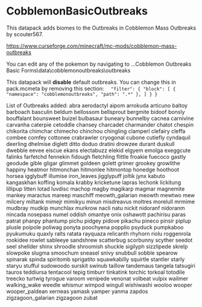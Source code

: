 # CobblemonBasicOutbreaks
This datapack adds biomes to the Outbreaks in Cobblemon Mass Outbreaks by scouter567. 

https://www.curseforge.com/minecraft/mc-mods/cobblemon-mass-outbreaks

You can edit any of the pokemon by navigating to 
...Cobblemon Outbreaks Basic Forms\data\cobblemonoutbreaks\outbreaks

This datapack will **disable** default outbreaks.  You can change this in pack.mcmeta by removing this section:
`  "filter": {
    "block": [
	{
     	"namespace": "cobblemonoutbreaks",
      	"path": ".*"
	},
	]
  }
}`

List of Outbreaks added:
abra
aerodactyl
aipom
arrokuda
articuno
baltoy
barboach
basculin
beldum
bellossom
bellsprout
bergmite
bidoof
bonsly
bouffalant
bounsweet
buizel
bulbasaur
buneary
bunnelby
cacnea
carnivine
carvanha
caterpie
cetoddle
chansey
charcadet
charmander
chatot
chespin
chikorita
chimchar
chimecho
chinchou
chingling
clamperl
clefairy
cleffa
combee
comfey
cottonee
crabrawler
cryogonal
cubone
cutiefly
cyndaquil
deerling
dhelmise
diglett
ditto
doduo
dratini
drowzee
durant
duskull
dwebble
eevee
eiscue
ekans
electabuzz
elekid
elgyem
emolga
exeggcute
falinks
farfetchd
fennekin
fidough
fletchling
flittle
froakie
fuecoco
gastly
geodude
gible
gligar
glimmet
goldeen
golett
grimer
grookey
growlithe
happiny
heatmor
hitmonchan
hitmonlee
hitmontop
honedge
hoothoot
horsea
igglybuff
illumise
iron_leaves
jigglypuff
joltik
jynx
kabuto
kangaskhan
koffing
komala
krabby
kricketune
lapras
lechonk
lickitung
lillipup
litten
lotad
luvdisc
machop
magby
magikarp
magmar
magnemite
mankey
maractus
mareep
maschiff
meowth_galarian
meowth
mewtwo
mew
milcery
miltank
mimejr
mimikyu
minun
misdreavus
moltres
morelull
mrmime
mudbray
mudkip
munchlax
murkrow
nacli
natu
nickit
nidoranf
nidoranm
nincada
nosepass
numel
oddish
omantye
onix
oshawott
pachirisu
paras
patrat
phanpy
phantump
pichu
pidgey
pidove
pikachu
pineco
pinsir
piplup
plusle
poipole
poliwag
ponyta
poochyena
popplio
psyduck
pumpkaboo
pyukumuku
quaxly
ralts
ratata
rayquaza
relicanth
rhyhorn
riolu
roggenrola
rookidee
rowlet
sableeye
sandshrew
scatterbug
scorbunny
scyther
seedot
seel
shellder
shinx
shroodle
shroomish
shuckle
sigilyph
sizzlipede
skrelp
slowpoke
slugma
smoochum
sneasel
snivy
snubbull
sobble
spearow
spinarak
spinda
spiritomb
sprigatito
squawkabilly
squirtle
stantler
starly
staryu
stufful
sudowoodo
surskit
swinub
taillow
tandemaus
tangela
tatsugiri
tauros
teddiursa
tentacool
tepig
timburr
tinkatink
torchic
torkoal
totodile
treecko
turtwig
tyrogue
varoom
venipede
venonat
volbeat
vulpix
wailmer
walking_wake
weedle
whismur
wimpod
wingull
wishiwashi
wooloo
wooper
wooper_paldean
xerneas
yamask
yamper
yanma
zapdos
zigzagoon_galarian
zigzagoon
zubat
